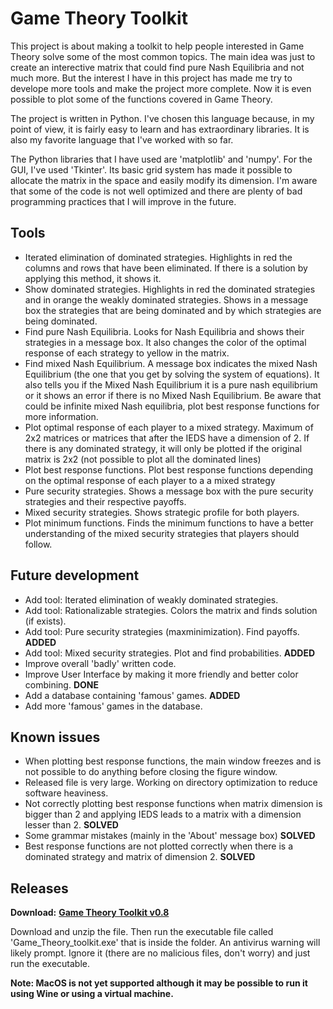 # Game Theory Toolkit

This project is about making a toolkit to help people interested in Game Theory solve some of the most common topics. The main idea was just to create an interective matrix that could find pure Nash Equilibria and not much more. But the interest I have in this project has made me try to develope more tools and make the project more complete. Now it is even possible to plot some of the functions covered in Game Theory.

The project is written in Python. I've chosen this language because, in my point of view, it is fairly easy to learn and has extraordinary libraries. It is also my favorite language that I've worked with so far.

The Python libraries that I have used are 'matplotlib' and 'numpy'. For the GUI, I've used 'Tkinter'. Its basic grid system has made it possible to allocate the matrix in the space and easily modify its dimension. I'm aware that some of the code is not well optimized and there are plenty of bad programming practices that I will improve in the future.



## Tools

* Iterated elimination of dominated strategies. Highlights in red the columns and rows that have been eliminated. If there is a solution by applying this method, it shows it.
* Show dominated strategies. Highlights in red the dominated strategies and in orange the weakly dominated strategies. Shows in a message box the strategies that are being dominated and by which strategies are being dominated.
* Find pure Nash Equilibria. Looks for Nash Equilibria and shows their strategies in a message box. It also changes the color of the optimal response of each strategy to yellow in the matrix.
* Find mixed Nash Equilibrium. A message box indicates the mixed Nash Equilibrium (the one that you get by solving the system of equations). It also tells you if the Mixed Nash Equilibrium it is a pure nash equilibrium or it shows an error if there is no Mixed Nash Equilibrium. Be aware that could be infinite mixed Nash equilibria, plot best response functions for more information.
* Plot optimal response of each player to a mixed strategy. Maximum of 2x2 matrices or matrices that after the IEDS have a dimension of 2. If there is any dominated strategy, it will only be plotted if the original matrix is 2x2 (not possible to plot all the dominated lines)
* Plot best response functions. Plot best response functions depending on the optimal response of each player to a a mixed strategy
* Pure security strategies. Shows a message box with the pure security strategies and their respective payoffs.
* Mixed security strategies. Shows strategic profile for both players.
* Plot minimum functions. Finds the minimum functions to have a better understanding of the mixed security strategies that players should follow.


## Future development

* Add tool: Iterated elimination of weakly dominated strategies.
* Add tool: Rationalizable strategies. Colors the matrix and finds solution (if exists).
* Add tool: Pure security strategies (maxminimization). Find payoffs.  **ADDED**
* Add tool: Mixed security strategies. Plot and find probabilities.   **ADDED**
* Improve overall 'badly' written code.
* Improve User Interface by making it more friendly and better color combining. **DONE**
* Add a database containing 'famous' games. **ADDED**
* Add more 'famous' games in the database.



## Known issues

* When plotting best response functions, the main window freezes and is not possible to do anything before closing the figure window.
* Released file is very large. Working on directory optimization to reduce software heaviness.
* Not correctly plotting best response functions when matrix dimension is bigger than 2 and applying IEDS leads to a matrix with a dimension lesser than 2. **SOLVED**
* Some grammar mistakes (mainly in the 'About' message box) **SOLVED**
* Best response functions are not plotted correctly when there is a dominated strategy and matrix of dimension 2. **SOLVED**




## Releases

**Download:** **[Game Theory Toolkit v0.8](https://github.com/Pol-Puig/Game-Theory-Toolkit/releases/download/GTT_0_8/Game_Theory_Toolkit_0_8.zip)**

Download and unzip the file. Then run the executable file called 'Game_Theory_toolkit.exe' that is inside the folder. An antivirus warning will likely prompt. Ignore it (there are no malicious files, don't worry) and just run the executable.

<b>Note: MacOS is not yet supported although it may be possible to run it using Wine or using a virtual machine.
  
